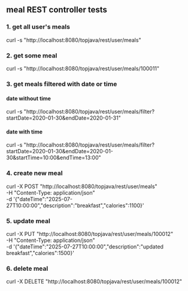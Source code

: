 ## meal REST controller tests

### 1. get all user's meals
curl -s "http://localhost:8080/topjava/rest/user/meals"

### 2. get some meal
curl -s "http://localhost:8080/topjava/rest/user/meals/100011"

### 3. get meals filtered with date or time
#### date without time
curl -s "http://localhost:8080/topjava/rest/user/meals/filter?startDate=2020-01-30&endDate=2020-01-31"
#### date with time
curl -s "http://localhost:8080/topjava/rest/user/meals/filter?startDate=2020-01-30&endDate=2020-01-30&startTime=10:00&endTime=13:00"

### 4. create new meal
curl -X POST "http://localhost:8080/topjava/rest/user/meals" \
  -H "Content-Type: application/json" \
  -d '{"dateTime":"2025-07-27T10:00:00","description":"breakfast","calories":1100}'

### 5. update meal
curl -X PUT "http://localhost:8080/topjava/rest/user/meals/100012" \
  -H "Content-Type: application/json" \
  -d '{"dateTime":"2025-07-27T10:00:00","description":"updated breakfast","calories":1500}'

### 6. delete meal
curl -X DELETE "http://localhost:8080/topjava/rest/user/meals/100012"